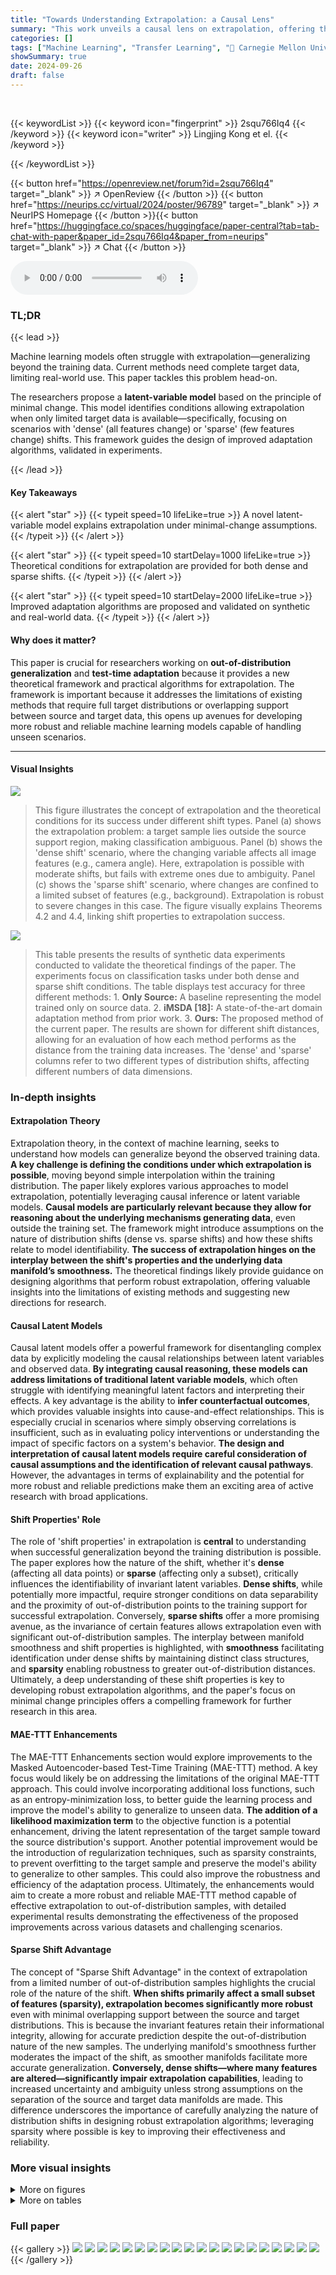 ```yaml
---
title: "Towards Understanding Extrapolation: a Causal Lens"
summary: "This work unveils a causal lens on extrapolation, offering theoretical guarantees for accurate predictions on out-of-support data, even with limited target samples."
categories: []
tags: ["Machine Learning", "Transfer Learning", "🏢 Carnegie Mellon University",]
showSummary: true
date: 2024-09-26
draft: false
---
```


<br>

{{< keywordList >}}
{{< keyword icon="fingerprint" >}} 2squ766Iq4 {{< /keyword >}}
{{< keyword icon="writer" >}} Lingjing Kong et el. {{< /keyword >}}
 
{{< /keywordList >}}

{{< button href="https://openreview.net/forum?id=2squ766Iq4" target="_blank" >}}
↗ OpenReview
{{< /button >}}
{{< button href="https://neurips.cc/virtual/2024/poster/96789" target="_blank" >}}
↗ NeurIPS Homepage
{{< /button >}}{{< button href="https://huggingface.co/spaces/huggingface/paper-central?tab=tab-chat-with-paper&paper_id=2squ766Iq4&paper_from=neurips" target="_blank" >}}
↗ Chat
{{< /button >}}



<audio controls>
    <source src="https://ai-paper-reviewer.com/2squ766Iq4/podcast.wav" type="audio/wav">
    Your browser does not support the audio element.
</audio>


### TL;DR


{{< lead >}}

Machine learning models often struggle with extrapolation—generalizing beyond the training data.  Current methods need complete target data, limiting real-world use.  This paper tackles this problem head-on. 



The researchers propose a **latent-variable model** based on the principle of minimal change.  This model identifies conditions allowing extrapolation when only limited target data is available—specifically, focusing on scenarios with 'dense' (all features change) or 'sparse' (few features change) shifts. This framework guides the design of improved adaptation algorithms, validated in experiments.

{{< /lead >}}


#### Key Takeaways

{{< alert "star" >}}
{{< typeit speed=10 lifeLike=true >}} A novel latent-variable model explains extrapolation under minimal-change assumptions. {{< /typeit >}}
{{< /alert >}}

{{< alert "star" >}}
{{< typeit speed=10 startDelay=1000 lifeLike=true >}} Theoretical conditions for extrapolation are provided for both dense and sparse shifts. {{< /typeit >}}
{{< /alert >}}

{{< alert "star" >}}
{{< typeit speed=10 startDelay=2000 lifeLike=true >}} Improved adaptation algorithms are proposed and validated on synthetic and real-world data. {{< /typeit >}}
{{< /alert >}}

#### Why does it matter?
This paper is crucial for researchers working on **out-of-distribution generalization** and **test-time adaptation** because it provides a new theoretical framework and practical algorithms for extrapolation.  The framework is important because it addresses the limitations of existing methods that require full target distributions or overlapping support between source and target data, this opens up avenues for developing more robust and reliable machine learning models capable of handling unseen scenarios.

------
#### Visual Insights



![](https://ai-paper-reviewer.com/2squ766Iq4/figures_1_1.jpg)

> This figure illustrates the concept of extrapolation and the theoretical conditions for its success under different shift types.  Panel (a) shows the extrapolation problem: a target sample lies outside the source support region, making classification ambiguous. Panel (b) shows the 'dense shift' scenario, where the changing variable affects all image features (e.g., camera angle). Here, extrapolation is possible with moderate shifts, but fails with extreme ones due to ambiguity. Panel (c) shows the 'sparse shift' scenario, where changes are confined to a limited subset of features (e.g., background).  Extrapolation is robust to severe changes in this case. The figure visually explains Theorems 4.2 and 4.4, linking shift properties to extrapolation success.





![](https://ai-paper-reviewer.com/2squ766Iq4/tables_7_1.jpg)

> This table presents the results of synthetic data experiments conducted to validate the theoretical findings of the paper.  The experiments focus on classification tasks under both dense and sparse shift conditions. The table displays test accuracy for three different methods:  1.  **Only Source:** A baseline representing the model trained only on source data.  2.  **iMSDA [18]:** A state-of-the-art domain adaptation method from prior work.  3. **Ours:** The proposed method of the current paper.  The results are shown for different shift distances, allowing for an evaluation of how each method performs as the distance from the training data increases.  The 'dense' and 'sparse' columns refer to two different types of distribution shifts, affecting different numbers of data dimensions.





### In-depth insights


#### Extrapolation Theory
Extrapolation theory, in the context of machine learning, seeks to understand how models can generalize beyond the observed training data.  **A key challenge is defining the conditions under which extrapolation is possible**, moving beyond simple interpolation within the training distribution.  The paper likely explores various approaches to model extrapolation, potentially leveraging causal inference or latent variable models.  **Causal models are particularly relevant because they allow for reasoning about the underlying mechanisms generating data**, even outside the training set.  The framework might introduce assumptions on the nature of distribution shifts (dense vs. sparse shifts) and how these shifts relate to model identifiability.  **The success of extrapolation hinges on the interplay between the shift's properties and the underlying data manifold’s smoothness.**  The theoretical findings likely provide guidance on designing algorithms that perform robust extrapolation, offering valuable insights into the limitations of existing methods and suggesting new directions for research.

#### Causal Latent Models
Causal latent models offer a powerful framework for disentangling complex data by explicitly modeling the causal relationships between latent variables and observed data.  **By integrating causal reasoning, these models can address limitations of traditional latent variable models**, which often struggle with identifying meaningful latent factors and interpreting their effects.  A key advantage is the ability to **infer counterfactual outcomes**, which provides valuable insights into cause-and-effect relationships. This is especially crucial in scenarios where simply observing correlations is insufficient, such as in evaluating policy interventions or understanding the impact of specific factors on a system's behavior. **The design and interpretation of causal latent models require careful consideration of causal assumptions and the identification of relevant causal pathways**.  However, the advantages in terms of explainability and the potential for more robust and reliable predictions make them an exciting area of active research with broad applications.

#### Shift Properties' Role
The role of 'shift properties' in extrapolation is **central** to understanding when successful generalization beyond the training distribution is possible.  The paper explores how the nature of the shift, whether it's **dense** (affecting all data points) or **sparse** (affecting only a subset), critically influences the identifiability of invariant latent variables. **Dense shifts**, while potentially more impactful, require stronger conditions on data separability and the proximity of out-of-distribution points to the training support for successful extrapolation.  Conversely, **sparse shifts** offer a more promising avenue, as the invariance of certain features allows extrapolation even with significant out-of-distribution samples. The interplay between manifold smoothness and shift properties is highlighted, with **smoothness** facilitating identification under dense shifts by maintaining distinct class structures, and **sparsity** enabling robustness to greater out-of-distribution distances.  Ultimately, a deep understanding of these shift properties is key to developing robust extrapolation algorithms, and the paper's focus on minimal change principles offers a compelling framework for further research in this area.

#### MAE-TTT Enhancements
The MAE-TTT Enhancements section would explore improvements to the Masked Autoencoder-based Test-Time Training (MAE-TTT) method.  A key focus would likely be on addressing the limitations of the original MAE-TTT approach. This could involve incorporating additional loss functions, such as an entropy-minimization loss, to better guide the learning process and improve the model's ability to generalize to unseen data. **The addition of a likelihood maximization term** to the objective function is a potential enhancement, driving the latent representation of the target sample toward the source distribution's support.  Another potential improvement would be the introduction of regularization techniques, such as sparsity constraints, to prevent overfitting to the target sample and preserve the model's ability to generalize to other samples.  This could also improve the robustness and efficiency of the adaptation process.  Ultimately, the enhancements would aim to create a more robust and reliable MAE-TTT method capable of effective extrapolation to out-of-distribution samples, with detailed experimental results demonstrating the effectiveness of the proposed improvements across various datasets and challenging scenarios.

#### Sparse Shift Advantage
The concept of "Sparse Shift Advantage" in the context of extrapolation from a limited number of out-of-distribution samples highlights the crucial role of the nature of the shift.  **When shifts primarily affect a small subset of features (sparsity), extrapolation becomes significantly more robust** even with minimal overlapping support between the source and target distributions. This is because the invariant features retain their informational integrity, allowing for accurate prediction despite the out-of-distribution nature of the new samples.  The underlying manifold's smoothness further moderates the impact of the shift, as smoother manifolds facilitate more accurate generalization. **Conversely, dense shifts—where many features are altered—significantly impair extrapolation capabilities**, leading to increased uncertainty and ambiguity unless strong assumptions on the separation of the source and target data manifolds are made. This difference underscores the importance of carefully analyzing the nature of distribution shifts in designing robust extrapolation algorithms; leveraging sparsity where possible is key to improving their effectiveness and reliability.


### More visual insights

<details>
<summary>More on figures
</summary>


![](https://ai-paper-reviewer.com/2squ766Iq4/figures_1_2.jpg)

> This figure illustrates the concept of extrapolation and the theoretical conditions proposed in the paper.  It shows how changes in the changing variable (s) affect the observed data (x) which lie on manifolds indexed by the invariant variable (c). Panel (a) depicts the challenge of extrapolation: given an out-of-support sample, it's difficult to determine the correct class manifold. Panel (b) shows that with dense shifts (affecting all image pixels), identifying the invariant variable is possible only with moderate shifts.  Panel (c) illustrates that with sparse shifts (affecting only a few pixels), the invariant variable can be identified even with large shifts.


![](https://ai-paper-reviewer.com/2squ766Iq4/figures_3_1.jpg)

> This figure illustrates the causal model used in the paper to represent the data generation process.  The latent variable  `c` represents invariant information shared between the source and target distributions. The latent variable `s` represents the changing factor that distinguishes the source and target data.  The variable x is the observed data, and y is the label. The arrows represent causal relationships, indicating that `c` causally influences both `x` and `y`, while `s` only influences `x`. The dashed line between `c` and `s` suggests a potential statistical dependence, but not necessarily a causal relationship.


![](https://ai-paper-reviewer.com/2squ766Iq4/figures_9_1.jpg)

> This figure shows the classification error rates obtained by the TENT method under different levels of noise (severity) and different sizes of corrupted regions (scope) in CIFAR-10 images.  The x-axis represents the size of the corrupted region (block size), and the y-axis represents the classification error. Each line represents a different noise level, ranging from Level 1 (least severe) to Level 10 (most severe).  The results demonstrate that the error rate increases with both increasing noise level and increasing block size.  In particular, for larger block sizes (dense shifts), the error rate significantly increases with severity, while for smaller block sizes (sparse shifts), the error rate remains relatively constant across severity levels.  This illustrates the trade-off between the shift scope and severity as described in the paper.


</details>




<details>
<summary>More on tables
</summary>


![](https://ai-paper-reviewer.com/2squ766Iq4/tables_8_1.jpg)
> This table compares the performance of several state-of-the-art test-time adaptation (TTA) methods on three corrupted image datasets: CIFAR10-C, CIFAR100-C, and ImageNet-C.  The average error rates are presented across 15 different types of corruptions, demonstrating the effectiveness of different techniques in handling distribution shifts during the test phase. The table includes baseline results from a previous study by Tomar et al. [21] for comparison, and error bars (mean ± standard deviation) are provided to indicate variability across three independent runs of each experiment.  The authors' improved method is indicated with a '*'.

![](https://ai-paper-reviewer.com/2squ766Iq4/tables_8_2.jpg)
> This table presents the test accuracy results on the ImageNet-C dataset, comparing the proposed method with several baselines (Joint Train, Fine-Tune, ViT Probe, TTT-MAE).  The results are broken down by individual corruption types and show the average accuracy across all corruptions. The proposed method demonstrates a significant improvement in accuracy over all baselines.

![](https://ai-paper-reviewer.com/2squ766Iq4/tables_8_3.jpg)
> This table presents the results of adding entropy-minimization steps to the MAE-TTT framework.  It shows classification accuracy (mean and standard deviation across three random seeds) on the ImageNet100-C dataset for the baseline MAE-TTT and for the modified MAE-TTT with 1, 2, and 3 entropy-minimization steps. The results demonstrate that adding these steps significantly improves performance.

![](https://ai-paper-reviewer.com/2squ766Iq4/tables_21_1.jpg)
> This table presents the Mean Squared Error (MSE) results of a regression task performed on synthetic data under different shift conditions (dense and sparse).  The results are compared for three different out-of-support distances (18, 24, and 30), showing the performance of a model trained only on source data versus the proposed model.  It demonstrates the effectiveness of the model in handling extrapolation under both dense and sparse shift scenarios and different levels of out-of-distribution data.

![](https://ai-paper-reviewer.com/2squ766Iq4/tables_22_1.jpg)
> This table presents the results of synthetic data experiments on classification, comparing the test accuracy of three different methods: 'Only Source' (a model trained only on source data), iMSDA (an existing domain adaptation method), and the proposed method. The experiments were conducted under both 'dense shifts' (global transformations affecting all pixels) and 'sparse shifts' (local changes affecting only a subset of pixels). The accuracy is reported across different levels of 'distance' of the target sample from the source support, which represents the severity of distribution shift.  The results show that the proposed method outperforms the baselines across all conditions, validating its ability to handle extrapolation effectively.

![](https://ai-paper-reviewer.com/2squ766Iq4/tables_22_2.jpg)
> This table compares the test accuracy of different methods on the ImageNet-C dataset, which evaluates the robustness of models to various corruptions.  It shows the performance of the proposed method compared to a baseline MAE-TTT and other baselines (Joint Train, Fine-Tune, ViT Probe). The average accuracy across all corruption types, along with individual results for each corruption type, are provided.

![](https://ai-paper-reviewer.com/2squ766Iq4/tables_22_3.jpg)
> This table presents the results of synthetic data experiments conducted to validate the theoretical findings of the paper. The experiments involved binary classification tasks with varying levels of 'dense' and 'sparse' shifts in the data distribution. The accuracy of the model is evaluated across a range of distances between the target sample and the source distribution support. The results showcase how the model's performance is affected by the nature of the shift (dense vs. sparse) and the distance of the target sample from the source distribution support.

</details>




### Full paper

{{< gallery >}}
<img src="https://ai-paper-reviewer.com/2squ766Iq4/1.png" class="grid-w50 md:grid-w33 xl:grid-w25" />
<img src="https://ai-paper-reviewer.com/2squ766Iq4/2.png" class="grid-w50 md:grid-w33 xl:grid-w25" />
<img src="https://ai-paper-reviewer.com/2squ766Iq4/3.png" class="grid-w50 md:grid-w33 xl:grid-w25" />
<img src="https://ai-paper-reviewer.com/2squ766Iq4/4.png" class="grid-w50 md:grid-w33 xl:grid-w25" />
<img src="https://ai-paper-reviewer.com/2squ766Iq4/5.png" class="grid-w50 md:grid-w33 xl:grid-w25" />
<img src="https://ai-paper-reviewer.com/2squ766Iq4/6.png" class="grid-w50 md:grid-w33 xl:grid-w25" />
<img src="https://ai-paper-reviewer.com/2squ766Iq4/7.png" class="grid-w50 md:grid-w33 xl:grid-w25" />
<img src="https://ai-paper-reviewer.com/2squ766Iq4/8.png" class="grid-w50 md:grid-w33 xl:grid-w25" />
<img src="https://ai-paper-reviewer.com/2squ766Iq4/9.png" class="grid-w50 md:grid-w33 xl:grid-w25" />
<img src="https://ai-paper-reviewer.com/2squ766Iq4/10.png" class="grid-w50 md:grid-w33 xl:grid-w25" />
<img src="https://ai-paper-reviewer.com/2squ766Iq4/11.png" class="grid-w50 md:grid-w33 xl:grid-w25" />
<img src="https://ai-paper-reviewer.com/2squ766Iq4/12.png" class="grid-w50 md:grid-w33 xl:grid-w25" />
<img src="https://ai-paper-reviewer.com/2squ766Iq4/13.png" class="grid-w50 md:grid-w33 xl:grid-w25" />
<img src="https://ai-paper-reviewer.com/2squ766Iq4/14.png" class="grid-w50 md:grid-w33 xl:grid-w25" />
<img src="https://ai-paper-reviewer.com/2squ766Iq4/15.png" class="grid-w50 md:grid-w33 xl:grid-w25" />
<img src="https://ai-paper-reviewer.com/2squ766Iq4/16.png" class="grid-w50 md:grid-w33 xl:grid-w25" />
<img src="https://ai-paper-reviewer.com/2squ766Iq4/17.png" class="grid-w50 md:grid-w33 xl:grid-w25" />
<img src="https://ai-paper-reviewer.com/2squ766Iq4/18.png" class="grid-w50 md:grid-w33 xl:grid-w25" />
<img src="https://ai-paper-reviewer.com/2squ766Iq4/19.png" class="grid-w50 md:grid-w33 xl:grid-w25" />
<img src="https://ai-paper-reviewer.com/2squ766Iq4/20.png" class="grid-w50 md:grid-w33 xl:grid-w25" />
{{< /gallery >}}